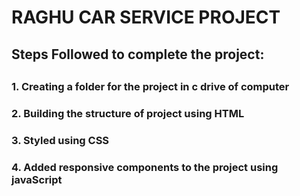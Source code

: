 # RAGHU CAR SERVICE PROJECT
<h2> Steps Followed to complete the project:<h2>
<h3> 1. Creating a folder for the project in c drive of computer</h3>
<h3> 2. Building the structure of project using HTML</h3>
<h3> 3. Styled using CSS</h3>
<h3> 4. Added responsive components to the project using javaScript </h3>

